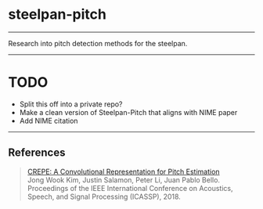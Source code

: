 # steelpan-pitch

---
Research into pitch detection methods for the steelpan.

---
# TODO

- Split this off into a private repo?
- Make a clean version of Steelpan-Pitch that aligns with NIME paper
- Add NIME citation

---
## References

> [CREPE: A Convolutional Representation for Pitch Estimation](https://arxiv.org/abs/1802.06182)<br>
> Jong Wook Kim, Justin Salamon, Peter Li, Juan Pablo Bello.<br>
> Proceedings of the IEEE International Conference on Acoustics, Speech, and Signal Processing (ICASSP), 2018.
